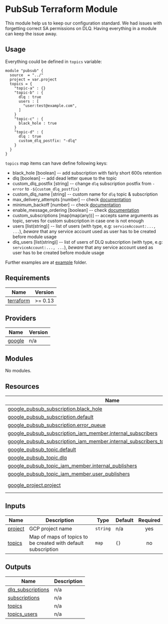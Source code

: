 # PubSub Terraform Module

This module help us to keep our configuration standard. We had issues with forgetting correct SA permissions on DLQ.
Having everything in a module can keep the issue away.

## Usage

Everything could be defined in `topics` variable:

```
module "pubsub" {
  source  = "../"
  project = var.project
  topics = {
    "topic-a" : {}
    "topic-b" : {
      dlq : true
      users : [
        "user:test@example.com",
      ]
    }
    "topic-c" : {
      black_hole : true
    }
    "topic-d" : {
      dlq : true
      custom_dlq_postfix: "-dlq"
    }
  }
}
```

`topics` map items can have define following keys:

 * black_hole [boolean] -- add subscription with fairly short 600s retention
 * dlq [boolean] -- add dead letter queue to the topic
 * custom_dlq_postfix [string] -- change `dlq` subscription postfix from `-error` to `-${custom_dlq_postfix}`
 * custom_dlq_name [string] -- custom name for `dlq` topic & subscription
 * max_delivery_attempts [number] -- check [documentation](https://registry.terraform.io/providers/hashicorp/google/latest/docs/resources/pubsub_subscription#max_delivery_attempts)
 * minimum_backoff [number] -- check [documentation](https://registry.terraform.io/providers/hashicorp/google/latest/docs/resources/pubsub_subscription#minimum_backoff)
 * enable_message_ordering [boolean] -- check [documentation](https://registry.terraform.io/providers/hashicorp/google/latest/docs/resources/pubsub_subscription#enable_message_ordering)
 * custom_subscriptions [map(map(any))] -- accepts same arguments as topic, serves for custom subscription in case one is not enough
 * users [list(string)] -- list of users (with type, e.g: `serviceAccount:..., ...`), *beware* that any service account used as user has to be created before module usage
 * dlq_users [list(string)] -- list of users of DLQ subscription (with type, e.g: `serviceAccount:..., ...`), *beware* that any service account used as user has to be created before module usage

Further examples are at [example](./example) folder.

<!-- BEGINNING OF PRE-COMMIT-TERRAFORM DOCS HOOK -->
## Requirements

| Name | Version |
|------|---------|
| <a name="requirement_terraform"></a> [terraform](#requirement\_terraform) | >= 0.13 |

## Providers

| Name | Version |
|------|---------|
| <a name="provider_google"></a> [google](#provider\_google) | n/a |

## Modules

No modules.

## Resources

| Name | Type |
|------|------|
| [google_pubsub_subscription.black_hole](https://registry.terraform.io/providers/hashicorp/google/latest/docs/resources/pubsub_subscription) | resource |
| [google_pubsub_subscription.default](https://registry.terraform.io/providers/hashicorp/google/latest/docs/resources/pubsub_subscription) | resource |
| [google_pubsub_subscription.error_queue](https://registry.terraform.io/providers/hashicorp/google/latest/docs/resources/pubsub_subscription) | resource |
| [google_pubsub_subscription_iam_member.internal_subscribers](https://registry.terraform.io/providers/hashicorp/google/latest/docs/resources/pubsub_subscription_iam_member) | resource |
| [google_pubsub_subscription_iam_member.internal_subscribers_to_source_subscriptions](https://registry.terraform.io/providers/hashicorp/google/latest/docs/resources/pubsub_subscription_iam_member) | resource |
| [google_pubsub_topic.default](https://registry.terraform.io/providers/hashicorp/google/latest/docs/resources/pubsub_topic) | resource |
| [google_pubsub_topic.dlq](https://registry.terraform.io/providers/hashicorp/google/latest/docs/resources/pubsub_topic) | resource |
| [google_pubsub_topic_iam_member.internal_publishers](https://registry.terraform.io/providers/hashicorp/google/latest/docs/resources/pubsub_topic_iam_member) | resource |
| [google_pubsub_topic_iam_member.user_publishers](https://registry.terraform.io/providers/hashicorp/google/latest/docs/resources/pubsub_topic_iam_member) | resource |
| [google_project.project](https://registry.terraform.io/providers/hashicorp/google/latest/docs/data-sources/project) | data source |

## Inputs

| Name | Description | Type | Default | Required |
|------|-------------|------|---------|:--------:|
| <a name="input_project"></a> [project](#input\_project) | GCP project name | `string` | n/a | yes |
| <a name="input_topics"></a> [topics](#input\_topics) | Map of maps of topics to be created with default subscription | `map` | `{}` | no |

## Outputs

| Name | Description |
|------|-------------|
| <a name="output_dlq_subscriptions"></a> [dlq\_subscriptions](#output\_dlq\_subscriptions) | n/a |
| <a name="output_subscriptions"></a> [subscriptions](#output\_subscriptions) | n/a |
| <a name="output_topics"></a> [topics](#output\_topics) | n/a |
| <a name="output_topics_users"></a> [topics\_users](#output\_topics\_users) | n/a |
<!-- END OF PRE-COMMIT-TERRAFORM DOCS HOOK -->
